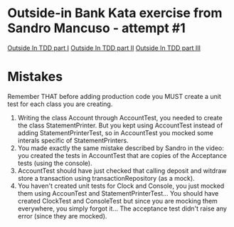 # Outside-in Bank Kata exercise from Sandro Mancuso - attempt #1

[Outside In TDD part I](https://www.youtube.com/watch?v=XHnuMjah6ps)
[Outside In TDD part II](https://www.youtube.com/watch?v=gs0rqDdz3ko)
[Outside In TDD part III](https://www.youtube.com/watch?v=R9OAt9AOrzI)

# Mistakes

Remember THAT before adding production code you MUST create a unit test for each class you are creating. 

1. Writing the class Account through AccountTest, you needed to create the class StatementPrinter. But you kept using AccountTest instead of adding StatementPrinterTest, so in AccountTest you mocked some interals specific of StatementPrinters.
2. You made exactly the same mistake described by Sandro in the video: you created the tests in AccountTest that are copies of the Acceptance tests (using the console). 
3. AccountTest should have just checked that calling deposit and witdraw store a transaction using transactionRepository (as a mock).
4. You haven't created unit tests for Clock and Console, you just mocked them using AccounTest and StatementPrinterTest... You should have created ClockTest and ConsoleTest but since you are mocking them everywhere, you simply forgot it... The acceptance test didn't raise any error (since they are mocked). 
